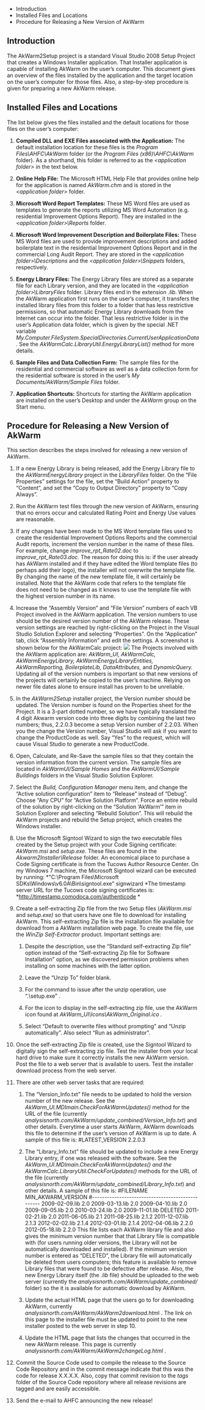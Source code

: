 -   Introduction
-   Installed Files and Locations
-   Procedure for Releasing a New Version of AkWarm

Introduction
------------

The AkWarm2Setup project is a standard Visual Studio 2008 Setup Project that creates a Windows Installer application. That Installer application is capable of installing AkWarm on the user’s computer. This document gives an overview of the files installed by the application and the target location on the user’s computer for those files. Also, a step-by-step procedure is given for preparing a new AkWarm release.

Installed Files and Locations
-----------------------------

The list below gives the files installed and the default locations for those files on the user’s computer:

1.  **Compiled DLL and EXE Files associated with the Application:** The default installation location for these files is the *Program Files\\AHFC\\AkWarm* folder (or the *Program Files (x86)\\AHFC\\AkWarm* folder). As a shorthand, this folder is referred to as the *\<application folder\>* in the text below.

2.  **Online Help File:** The Microsoft HTML Help File that provides online help for the application is named *AkWarm.chm* and is stored in the *\<application folder\>* folder.

3.  **Microsoft Word Report Templates:** These MS Word files are used as templates to generate the reports utilizing MS Word Automation (e.g. residential Improvement Options Report). They are installed in the *\<application folder\>\\Reports* folder.

4.  **Microsoft Word Improvement Description and Boilerplate Files:** These MS Word files are used to provide improvement descriptions and added boilerplate text in the residential Improvement Options Report and in the commercial Long Audit Report. They are stored in the *\<application folder\>\\Descriptions* and the *\<application folder\>\\Snippets* folders, respectively.

5.  **Energy Library Files:** The Energy Library files are stored as a separate file for each Library version, and they are located in the *\<application folder\>\\LibraryFiles* folder. Library files end in the extension *.lib*. When the AkWarm application first runs on the user’s computer, it transfers the installed library files from this folder to a folder that has less restrictive permissions, so that automatic Energy Library downloads from the Internet can occur into the folder. That less restrictive folder is in the user’s Application data folder, which is given by the special .NET variable *My.Computer.FileSystem.SpecialDirectories.CurrentUserApplicationData.* See the *AkWarmCalc.LibraryUtil.EnergyLibraryList()* method for more details.

6.  **Sample Files and Data Collection Form:** The sample files for the residential and commercial software as well as a data collection form for the residential software is stored in the user’s *My Documents/AkWarm/Sample Files* folder.

7.  **Application Shortcuts:** Shortcuts for starting the AkWarm application are installed on the user’s Desktop and under the *AkWarm* group on the Start menu.

Procedure for Releasing a New Version of AkWarm
-----------------------------------------------

This section describes the steps involved for releasing a new version of AkWarm.

1.  If a new Energy Library is being released, add the Energy Library file to the *AkWarmEnergyLibrary* project in the *LibraryFiles* folder. On the “File Properties” settings for the file, set the “Build Action” property to “Content”, and set the “Copy to Output Directory” property to “Copy Always”.

2.  Run the AkWarm test files through the new version of AkWarm, ensuring that no errors occur and calculated Rating Point and Energy Use values are reasonable.

3.  If any changes have been made to the MS Word template files used to create the residential Improvement Options Reports and the commercial Audit reports, increment the version number in the name of these files. For example, change *improve\_rpt\_Rate02.doc* to *improve\_rpt\_Rate03.doc*. The reason for doing this is: if the user already has AkWarm installed and if they have edited the Word template files (to perhaps add their logo), the installer will not overwrite the template file. By changing the name of the new template file, it will certainly be installed. Note that the AkWarm code that refers to the template file does not need to be changed as it knows to use the template file with the highest version number in its name.

4.  Increase the “Assembly Version” and “File Version” numbers of each VB Project involved in the AkWarm application. The version numbers to use should be the desired version number of the AkWarm release. These version settings are reached by right-clicking on the Project in the Visual Studio Solution Explorer and selecting “Properties”. On the “Application” tab, click “Assembly Information” and edit the settings. A screenshot is shown below for the AkWarmCalc project:
    ![](media/image1.png)
    The Projects involved with the AkWarm application are: *AkWarm\_UI, AkWarmCalc, AkWarmEnergyLibrary, AkWarmEnergyLibraryEntities, AkWarmReporting, BoilerplateLib, DataAttributes,* and *DynamicQuery.* Updating all of the version numbers is important so that new versions of the projects will certainly be copied to the user’s machine. Relying on newer file dates alone to ensure install has proven to be unreliable.

5.  In the *AkWarm2Setup* installer project, the Version number should be updated. The Version number is found on the Properties sheet for the Project. It is a 3-part dotted number, so we have typically translated the 4 digit Akwarm version code into three digits by combining the last two numbers; thus, 2.2.0.3 become a setup Version number of 2.2.03. When you the change the Version number, Visual Studio will ask if you want to change the ProductCode as well. Say “Yes” to the request, which will cause Visual Studio to generate a new ProductCode.

6.  Open, Calculate, and Re-Save the sample files so that they contain the version information from the current version. The sample files are located in *AkWarmUI/Sample Homes* and the *AkWarmUI/Sample Buildings* folders in the Visual Studio Solution Explorer.

7.  Select the *Build, Configuration Manager* menu item, and change the “Active solution configuration” item to “Release” instead of “Debug”. Choose “Any CPU” for “Active Solution Platform”. Force an entire rebuild of the solution by right-clicking on the “Solution ‘AkWarm’” item in Solution Explorer and selecting “Rebuild Solution”. This will rebuild the AkWarm projects and rebuild the Setup project, which creates the Windows installer.

8.  Use the Microsoft Signtool Wizard to sign the two executable files created by the Setup project with your Code Signing certificate: *AkWarm.msi* and *setup.exe*. These files are found in the *Akwarm2Installer\\Release* folder. An economical place to purchase a Code Signing certificate is from the Tucows Author Resource Center. On my Windows 7 machine, the Microsoft Signtool wizard can be executed by running:
    *"C:\\Program Files\\Microsoft SDKs\\Windows\\v6.0A\\Bin\\signtool.exe" signwizard
    *The timestamp server URL for the Tucows code signing certificates is:
    *http://timestamp.comodoca.com/authenticode
    *

9.  Create a self-extracting Zip file from the two Setup files (*AkWarm.msi* and *setup.exe)* so that users have one file to download for installing AkWarm. This self-extracting Zip file is the installation file available for download from a AkWarm installation web page. To create the file, use the *WinZip Self-Extractor* product. Important settings are:

    1.  Despite the description, use the “Standard self-extracting Zip file” option instead of the “Self-extracting Zip file for Software Installation” option, as we discovered permission problems when installing on some machines with the latter option.

    2.  Leave the “Unzip To” folder blank.

    3.  For the command to issue after the unzip operation, use “.\\setup.exe” .

    4.  For the icon to display in the self-extracting zip file, use the AkWarm icon found at *AkWarm\_UI\\Icons\\AkWarm\_Original.ico .*

    5.  Select “Default to overwrite files without prompting” and “Unzip automatically”. Also select “Run as administrator”.

10. Once the self-extracting Zip file is created, use the Signtool Wizard to digitally sign the self-extracting zip file. Test the installer from your local hard drive to make sure it correctly installs the new AkWarm version. Post the file to a web server that is available to users. Test the installer download process from the web server.

11. There are other web server tasks that are required:

    1.  The “Version\_Info.txt” file needs to be updated to hold the version number of the new release. See the *AkWarm\_UI.MDImain.CheckForAkWarmUpdates()* method for the URL of the file (currently *analysisnorth.com/AkWarm/update\_combined/Version\_Info.txt*) and other details. Everytime a user starts AkWarm, AkWarm downloads this file to determine if the user’s version of AkWarm is up to date. A sample of this file is:
         \#LATEST\_VERSION
         2.2.0.3

    2.  The “Library\_Info.txt” file should be updated to include a new Energy Library entry, if one was released with the software. See the *AkWarm\_UI.MDImain.CheckForAkWarmUpdates() and the AkWarmCalc.LibraryUtil.CheckForUpdates()* methods for the URL of the file (currently *analysisnorth.com/AkWarm/update\_combined/Library\_Info.txt*) and other details. A sample of this file is:
        \#FILENAME MIN\_AKWARM\_VERSION
        \#-------------------------------------------------
        2009-02-09.lib 2.0
        2009-03-13.lib 2.0
        2009-04-10.lib 2.0
        2009-09-05.lib 2.0
        2010-03-24.lib 2.0
        2009-11-01.lib DELETED
        2011-02-21.lib 2.0
        2011-06-05.lib 2.1
        2011-08-25.lib 2.1.2
        2011-12-07.lib 2.1.3
        2012-02-02.lib 2.1.4
        2012-03-01.lib 2.1.4
        2012-04-06.lib 2.2.0
        2012-05-18.lib 2.2.0
        This file lists each AkWarm library file and also gives the minimum version number that that Library file is compatible with (for users running older versions, the Library will not be automatically downloaded and installed). If the minimum version number is entered as “DELETED”, the Library file will automatically be deleted from users computers; this feature is available to remove Library files that were found to be defective after release.
        Also, the new Energy Library itself (the *.lib* file) should be uploaded to the web server (currently the *analysisnorth.com/AkWarm/update\_combined/* folder) so the it is available for automatic download by AkWarm.

    3.  Update the actual HTML page that the users go to for downloading AkWarm, currently *analysisnorth.com/AkWarm/AkWarm2download.htm*l . The link on this page to the installer file must be updated to point to the new installer posted to the web server in step 10.

    4.  Update the HTML page that lists the changes that occurred in the new AkWarm release. This page is currently *analysisnorth.com/AkWarm/AkWarm2changeLog.html* .

12. Commit the Source Code used to compile the release to the Source Code Repository and in the commit message indicate that this was the code for release X.X.X.X. Also, copy that commit revision to the *tags* folder of the Source Code repository where all release revisions are tagged and are easily accessible.

13. Send the e-mail to AHFC announcing the new release!
